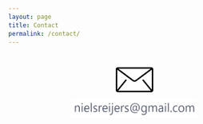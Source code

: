```yaml
---
layout: page
title: Contact
permalink: /contact/
---
```



<style>
.center {
  display: block;
  margin-left: auto;
  margin-right: auto;
  width: 30%;
}
</style>

<br>
<div style="text-align: center">
	<a href="#" target="_blank" data-gen-email>
		<img src="/assets/contact/email.png" width="75">
	</a>
	<br>
	<img src="/assets/contact/address.png" width="250">
</div>

<script>
	const emailAddress = atob("bWFpbHRvOm5pZWxzcmVpamVyc0BnbWFpbC5jb20");

	// Select all links with the attribute 'data-gen-email'
	const emailLinks = document.querySelectorAll('[data-gen-email]');

	emailLinks.forEach(link => {
	    link.onmouseover = link.ontouchstart = () => link.setAttribute('href', emailAddress);
	});
</script>